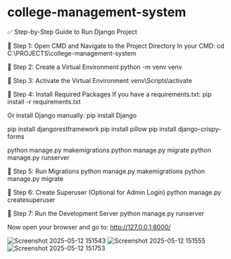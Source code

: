 ﻿# college-management-system
✅ Step-by-Step Guide to Run Django Project

📍 Step 1: Open CMD and Navigate to the Project Directory
In your CMD:
cd C:\PROJECTS\college-management-system

📍 Step 2: Create a Virtual Environment
python -m venv venv

📍 Step 3: Activate the Virtual Environment
venv\Scripts\activate

📍 Step 4: Install Required Packages
If you have a requirements.txt:
pip install -r requirements.txt

Or install Django manually:
pip install Django

pip install djangorestframework
pip install pillow
pip install django-crispy-forms

python manage.py makemigrations
python manage.py migrate
python manage.py runserver


📍 Step 5: Run Migrations
python manage.py makemigrations
python manage.py migrate

📍 Step 6: Create Superuser (Optional for Admin Login)
python manage.py createsuperuser


📍 Step 7: Run the Development Server
python manage.py runserver

Now open your browser and go to:
http://127.0.0.1:8000/

![Screenshot 2025-05-12 151543](https://github.com/user-attachments/assets/46dca9ea-9d14-4187-852b-db5113aa672a)
![Screenshot 2025-05-12 151555](https://github.com/user-attachments/assets/15dc8c53-ad77-4a27-ba0b-1d0ec8cef3e1)
![Screenshot 2025-05-12 151753](https://github.com/user-attachments/assets/d9d0a89d-57c1-4ed5-af79-eb88ebced917)


